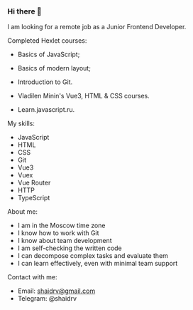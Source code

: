 ### Hi there 👋

I am looking for a remote job as a Junior Frontend Developer.

Completed Hexlet courses:
- Basics of JavaScript;
- Basics of modern layout;
- Introduction to Git.

- Vladilen Minin's Vue3, HTML & CSS courses.

- Learn.javascript.ru.


My skills:
- JavaScript
- HTML
- CSS
- Git
- Vue3
- Vuex
- Vue Router
- HTTP
- TypeScript


About me: 
- I am in the Moscow time zone
- I know how to work with Git 
- I know about team development
- I am self-checking the written code
- I can decompose complex tasks and evaluate them
- I can learn effectively, even with minimal team support 

Contact with me:
- Email: shaidrv@gmail.com 
- Telegram: @shaidrv
